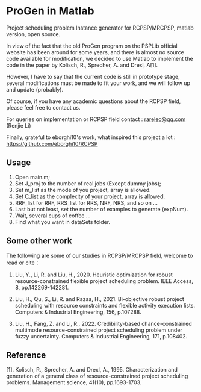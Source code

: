 # ProGen in Matlab

Project scheduling problem Instance generator for RCPSP/MRCPSP, matlab version, open source.

In view of the fact that the old ProGen program on the PSPLib official website has been around for some years, and there is almost no source code available for modification, we decided to use Matlab to implement the code in the paper by Kolisch, R., Sprecher, A. and Drexl, A[1].

However, I have to say that the current code is still in prototype stage, several modifications must be made to fit your work, and we will follow up and update (probably).

Of course, if you have any academic questions about the RCPSP field, please feel free to contact us.

For queries on implementation or RCPSP field contact : rareleo@qq.com (Renjie Li)

Finally, grateful to eborghi10's work, what inspired this project a lot : https://github.com/eborghi10/RCPSP

## Usage

1. Open main.m;
2. Set J_proj to the number of real jobs (Except dummy jobs);
3. Set m_list as the mode of you project, array is allowed.
4. Set C_list as the complexity of your project, array is allowed.
5. RRF_list for RRF, RRS_list for RRS, NRF, NRS, and so on ...
6. Last but not least, set the number of examples to generate (expNum).
7. Wait, several cups of coffee ...
8. Find what you want in dataSets folder.

## Some other work

The following are some of our studies in RCPSP/MRCPSP field, welcome to read or cite：

1. Liu, Y., Li, R. and Liu, H., 2020. Heuristic optimization for robust resource-constrained flexible project scheduling problem. IEEE Access, 8, pp.142269-142281.

2. Liu, H., Qu, S., Li, R. and Razaa, H., 2021. Bi-objective robust project scheduling with resource constraints and flexible activity execution lists. Computers & Industrial Engineering, 156, p.107288.

3. Liu, H., Fang, Z. and Li, R., 2022. Credibility-based chance-constrained multimode resource-constrained project scheduling problem under fuzzy uncertainty. Computers & Industrial Engineering, 171, p.108402.

## Reference

[1]. Kolisch, R., Sprecher, A. and Drexl, A., 1995. Characterization and generation of a general class of resource-constrained project scheduling problems. Management science, 41(10), pp.1693-1703.
